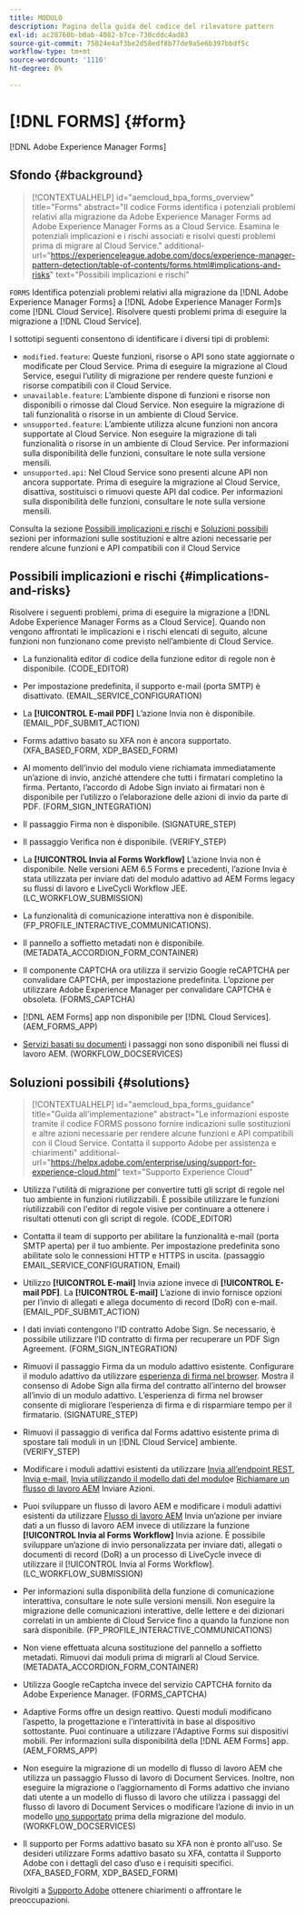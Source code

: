 ```yaml
---
title: MODULO
description: Pagina della guida del codice del rilevatore pattern
exl-id: ac28760b-b0ab-4082-b7ce-730cddc4ad83
source-git-commit: 75024e4af3be2d58edf8b77de9a5e6b397bbdf5c
workflow-type: tm+mt
source-wordcount: '1110'
ht-degree: 0%

---
```


# [!DNL FORMS] {#form}

[!DNL Adobe Experience Manager Forms]

## Sfondo {#background}

>[!CONTEXTUALHELP]
>id="aemcloud_bpa_forms_overview"
>title="Forms"
>abstract="Il codice Forms identifica i potenziali problemi relativi alla migrazione da Adobe Experience Manager Forms ad Adobe Experience Manager Forms as a Cloud Service. Esamina le potenziali implicazioni e i rischi associati e risolvi questi problemi prima di migrare al Cloud Service."
>additional-url="https://experienceleague.adobe.com/docs/experience-manager-pattern-detection/table-of-contents/forms.html#implications-and-risks" text="Possibili implicazioni e rischi"

`FORMS` Identifica potenziali problemi relativi alla migrazione da [!DNL Adobe Experience Manager Forms] a [!DNL Adobe Experience Manager Form]s come [!DNL Cloud Service]. Risolvere questi problemi prima di eseguire la migrazione a [!DNL Cloud Service].

I sottotipi seguenti consentono di identificare i diversi tipi di problemi:

* `modified.feature`: Queste funzioni, risorse o API sono state aggiornate o modificate per Cloud Service. Prima di eseguire la migrazione al Cloud Service, esegui l’utility di migrazione per rendere queste funzioni e risorse compatibili con il Cloud Service.
* `unavailable.feature`: L’ambiente dispone di funzioni e risorse non disponibili o rimosse dal Cloud Service. Non eseguire la migrazione di tali funzionalità o risorse in un ambiente di Cloud Service.
* `unsupported.feature`: L’ambiente utilizza alcune funzioni non ancora supportate al Cloud Service. Non eseguire la migrazione di tali funzionalità o risorse in un ambiente di Cloud Service. Per informazioni sulla disponibilità delle funzioni, consultare le note sulla versione mensili.
* `unsupported.api`: Nel Cloud Service sono presenti alcune API non ancora supportate. Prima di eseguire la migrazione al Cloud Service, disattiva, sostituisci o rimuovi queste API dal codice. Per informazioni sulla disponibilità delle funzioni, consultare le note sulla versione mensili.

Consulta la sezione [Possibili implicazioni e rischi](#implications-and-risks) e [Soluzioni possibili](#solutions) sezioni per informazioni sulle sostituzioni e altre azioni necessarie per rendere alcune funzioni e API compatibili con il Cloud Service

## Possibili implicazioni e rischi {#implications-and-risks}

Risolvere i seguenti problemi, prima di eseguire la migrazione a [!DNL Adobe Experience Manager Forms as a Cloud Service]. Quando non vengono affrontati le implicazioni e i rischi elencati di seguito, alcune funzioni non funzionano come previsto nell’ambiente di Cloud Service.

* La funzionalità editor di codice della funzione editor di regole non è disponibile. (CODE_EDITOR)

* Per impostazione predefinita, il supporto e-mail (porta SMTP) è disattivato. (EMAIL_SERVICE_CONFIGURATION)

* La **[!UICONTROL E-mail PDF]** L’azione Invia non è disponibile.(EMAIL_PDF_SUBMIT_ACTION)

* Forms adattivo basato su XFA non è ancora supportato. (XFA_BASED_FORM, XDP_BASED_FORM)

* Al momento dell’invio del modulo viene richiamata immediatamente un’azione di invio, anziché attendere che tutti i firmatari completino la firma. Pertanto, l’accordo di Adobe Sign inviato ai firmatari non è disponibile per l’utilizzo o l’elaborazione delle azioni di invio da parte di PDF. (FORM_SIGN_INTEGRATION)

* Il passaggio Firma non è disponibile. (SIGNATURE_STEP)

* Il passaggio Verifica non è disponibile. (VERIFY_STEP)

* La **[!UICONTROL Invia al Forms Workflow]** L’azione Invia non è disponibile. Nelle versioni AEM 6.5 Forms e precedenti, l’azione Invia è stata utilizzata per inviare dati del modulo adattivo ad AEM Forms legacy su flussi di lavoro e LiveCycli Workflow JEE. (LC_WORKFLOW_SUBMISSION)

* La funzionalità di comunicazione interattiva non è disponibile.  (FP_PROFILE_INTERACTIVE_COMMUNICATIONS).

* Il pannello a soffietto metadati non è disponibile. (METADATA_ACCORDION_FORM_CONTAINER)

* Il componente CAPTCHA ora utilizza il servizio Google reCAPTCHA per convalidare CAPTCHA, per impostazione predefinita. L’opzione per utilizzare Adobe Experience Manager per convalidare CAPTCHA è obsoleta. (FORMS_CAPTCHA)

* [!DNL AEM Forms] app non disponibile per [!DNL Cloud Services]. (AEM_FORMS_APP)

* [Servizi basati su documenti](https://experienceleague.adobe.com/docs/experience-manager-65/forms/install-aem-forms/osgi-installation/install-configure-document-services.html?lang=en#deployment-topology) i passaggi non sono disponibili nei flussi di lavoro AEM. (WORKFLOW_DOCSERVICES)

## Soluzioni possibili {#solutions}

>[!CONTEXTUALHELP]
>id="aemcloud_bpa_forms_guidance"
>title="Guida all&#39;implementazione"
>abstract="Le informazioni esposte tramite il codice FORMS possono fornire indicazioni sulle sostituzioni e altre azioni necessarie per rendere alcune funzioni e API compatibili con il Cloud Service. Contatta il supporto Adobe per assistenza e chiarimenti"
>additional-url="https://helpx.adobe.com/enterprise/using/support-for-experience-cloud.html" text="Supporto Experience Cloud"

* Utilizza l&#39;utilità di migrazione per convertire tutti gli script di regole nel tuo ambiente in funzioni riutilizzabili. È possibile utilizzare le funzioni riutilizzabili con l&#39;editor di regole visive per continuare a ottenere i risultati ottenuti con gli script di regole. (CODE_EDITOR)

* Contatta il team di supporto per abilitare la funzionalità e-mail (porta SMTP aperta) per il tuo ambiente. Per impostazione predefinita sono abilitate solo le connessioni HTTP e HTTPS in uscita. (passaggio EMAIL_SERVICE_CONFIGURATION, Email)

* Utilizzo **[!UICONTROL E-mail]** Invia azione invece di **[!UICONTROL E-mail PDF]**. La **[!UICONTROL E-mail]** L’azione di invio fornisce opzioni per l’invio di allegati e allega documento di record (DoR) con e-mail. (EMAIL_PDF_SUBMIT_ACTION)

* I dati inviati contengono l&#39;ID contratto Adobe Sign. Se necessario, è possibile utilizzare l’ID contratto di firma per recuperare un PDF Sign Agreement.  (FORM_SIGN_INTEGRATION)

* Rimuovi il passaggio Firma da un modulo adattivo esistente. Configurare il modulo adattivo da utilizzare [esperienza di firma nel browser](https://medium.com/adobetech/using-adobe-sign-to-e-sign-an-adaptive-form-heres-the-best-way-to-do-it-dc3e15f9b684). Mostra il consenso di Adobe Sign alla firma del contratto all’interno del browser all’invio di un modulo adattivo. L’esperienza di firma nel browser consente di migliorare l’esperienza di firma e di risparmiare tempo per il firmatario. (SIGNATURE_STEP)

* Rimuovi il passaggio di verifica dal Forms adattivo esistente prima di spostare tali moduli in un [!DNL Cloud Service] ambiente. (VERIFY_STEP)

* Modificare i moduli adattivi esistenti da utilizzare [Invia all’endpoint REST](https://experienceleague.adobe.com/docs/experience-manager-forms-cloud-service/forms/create-an-adaptive-form/configure-submit-actions-and-metadata-submission/configuring-submit-actions.html#submit-to-rest-endpoint), [Invia e-mail](https://experienceleague.adobe.com/docs/experience-manager-forms-cloud-service/forms/create-an-adaptive-form/configure-submit-actions-and-metadata-submission/configuring-submit-actions.html#send-email), [Invia utilizzando il modello dati del modulo](https://experienceleague.adobe.com/docs/experience-manager-forms-cloud-service/forms/create-an-adaptive-form/configure-submit-actions-and-metadata-submission/configuring-submit-actions.html#submit-using-form-data-model)e [Richiamare un flusso di lavoro AEM](https://experienceleague.adobe.com/docs/experience-manager-forms-cloud-service/forms/create-an-adaptive-form/configure-submit-actions-and-metadata-submission/configuring-submit-actions.html#invoke-an-aem-workflow) Inviare Azioni.

* Puoi sviluppare un flusso di lavoro AEM e modificare i moduli adattivi esistenti da utilizzare [Flusso di lavoro AEM](https://experienceleague.adobe.com/docs/experience-manager-forms-cloud-service/forms/create-an-adaptive-form/configure-submit-actions-and-metadata-submission/configuring-submit-actions.html#invoke-an-aem-workflow) Invia un’azione per inviare dati a un flusso di lavoro AEM invece di utilizzare la funzione **[!UICONTROL Invia al Forms Workflow]** Invia azione. È possibile sviluppare un’azione di invio personalizzata per inviare dati, allegati o documenti di record (DoR) a un processo di LiveCycle invece di utilizzare il [!UICONTROL Invia al Forms Workflow]. (LC_WORKFLOW_SUBMISSION)

* Per informazioni sulla disponibilità della funzione di comunicazione interattiva, consultare le note sulle versioni mensili. Non eseguire la migrazione delle comunicazioni interattive, delle lettere e dei dizionari correlati in un ambiente di Cloud Service fino a quando la funzione non sarà disponibile. (FP_PROFILE_INTERACTIVE_COMMUNICATIONS)

* Non viene effettuata alcuna sostituzione del pannello a soffietto metadati. Rimuovi dai moduli prima di migrarli al Cloud Service.(METADATA_ACCORDION_FORM_CONTAINER)

* Utilizza Google reCaptcha invece del servizio CAPTCHA fornito da Adobe Experience Manager. (FORMS_CAPTCHA)

* Adaptive Forms offre un design reattivo. Questi moduli modificano l’aspetto, la progettazione e l’interattività in base al dispositivo sottostante. Puoi continuare a utilizzare l&#39;Adaptive Forms sui dispositivi mobili. Per informazioni sulla disponibilità della [!DNL AEM Forms] app. (AEM_FORMS_APP)

* Non eseguire la migrazione di un modello di flusso di lavoro AEM che utilizza un passaggio Flusso di lavoro di Document Services. Inoltre, non eseguire la migrazione o l’aggiornamento di Forms adattivo che inviano dati utente a un modello di flusso di lavoro che utilizza i passaggi del flusso di lavoro di Document Services o modificare l’azione di invio in un modello [uno supportato](https://experienceleague.adobe.com/docs/experience-manager-forms-cloud-service/forms/create-an-adaptive-form/configure-submit-actions-and-metadata-submission/configuring-submit-actions.html) prima della migrazione del modulo. (WORKFLOW_DOCSERVICES)

* Il supporto per Forms adattivo basato su XFA non è pronto all&#39;uso. Se desideri utilizzare Forms adattivo basato su XFA, contatta il Supporto Adobe con i dettagli del caso d’uso e i requisiti specifici.(XFA_BASED_FORM, XDP_BASED_FORM)

Rivolgiti a [Supporto Adobe](https://helpx.adobe.com/enterprise/using/support-for-experience-cloud.html) ottenere chiarimenti o affrontare le preoccupazioni.
